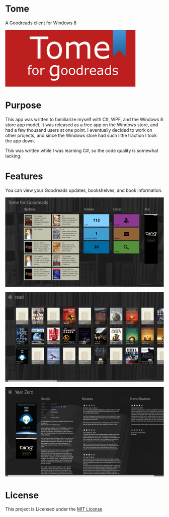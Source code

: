 # Tome
A Goodreads client for Windows 8

![TomeLogo](/Assets/Promo.png?raw=true)

# Purpose
This app was written to familiarize myself with C#, WPF, and the Windows 8 store app model. It was released as a free app on the Windows store, and had a few thousand users at one point. I eventually decided to work on other projects, and since the Windows store had such little traction I took the app down. 

This was written while I was learning C#, so the code quality is somewhat lacking.

# Features

You can view your Goodreads updates, bookshelves, and book information. 

![Main Page](/Assets/ScreenshotMain.png?raw=true)

![Shelf](/Assets/ScreenshotShelf.png?raw=true)

![Book Details](/Assets/ScreenshotBook.png?raw=true)

# License
This project is Licensed under the [MIT License](LICENSE.txt)
